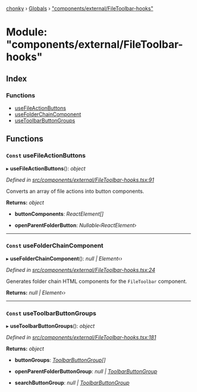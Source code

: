 [chonky](../README.md) › [Globals](../globals.md) › ["components/external/FileToolbar-hooks"](_components_external_filetoolbar_hooks_.md)

# Module: "components/external/FileToolbar-hooks"

## Index

### Functions

* [useFileActionButtons](_components_external_filetoolbar_hooks_.md#const-usefileactionbuttons)
* [useFolderChainComponent](_components_external_filetoolbar_hooks_.md#const-usefolderchaincomponent)
* [useToolbarButtonGroups](_components_external_filetoolbar_hooks_.md#const-usetoolbarbuttongroups)

## Functions

### `Const` useFileActionButtons

▸ **useFileActionButtons**(): *object*

*Defined in [src/components/external/FileToolbar-hooks.tsx:91](https://github.com/TimboKZ/Chonky/blob/ca45eac/src/components/external/FileToolbar-hooks.tsx#L91)*

Converts an array of file actions into button components.

**Returns:** *object*

* **buttonComponents**: *ReactElement[]*

* **openParentFolderButton**: *Nullable‹ReactElement›*

___

### `Const` useFolderChainComponent

▸ **useFolderChainComponent**(): *null | Element‹›*

*Defined in [src/components/external/FileToolbar-hooks.tsx:24](https://github.com/TimboKZ/Chonky/blob/ca45eac/src/components/external/FileToolbar-hooks.tsx#L24)*

Generates folder chain HTML components for the `FileToolbar` component.

**Returns:** *null | Element‹›*

___

### `Const` useToolbarButtonGroups

▸ **useToolbarButtonGroups**(): *object*

*Defined in [src/components/external/FileToolbar-hooks.tsx:181](https://github.com/TimboKZ/Chonky/blob/ca45eac/src/components/external/FileToolbar-hooks.tsx#L181)*

**Returns:** *object*

* **buttonGroups**: *[ToolbarButtonGroup](../interfaces/_components_external_toolbarbuttongroup_.toolbarbuttongroup.md)[]*

* **openParentFolderButtonGroup**: *null | [ToolbarButtonGroup](../interfaces/_components_external_toolbarbuttongroup_.toolbarbuttongroup.md)*

* **searchButtonGroup**: *null | [ToolbarButtonGroup](../interfaces/_components_external_toolbarbuttongroup_.toolbarbuttongroup.md)*
